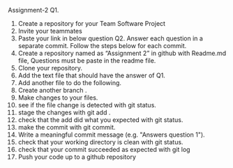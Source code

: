 Assignment-2
Q1.
1. Create a repository for your Team Software Project
2. Invite your teammates
3. Paste your link in below question
Q2.
Answer each question in a separate commit. Follow the steps below for each commit.
1. Create a repository named as “Assignment 2” in github with Readme.md file,
Questions must be paste in the readme file.
2. Clone your repository.
3. Add the text file that should have the answer of Q1.
4. Add another file to do the following.
5. Create another branch .
6. Make changes to your files.
7. see if the file change is detected with git status.
8. stage the changes with git add .
9. check that the add did what you expected with git status.
10. make the commit with git commit.
11. Write a meaningful commit message (e.g. "Answers question 1").
12. check that your working directory is clean with git status.
13. check that your commit succeeded as expected with git log
14. Push your code up to a github repository
